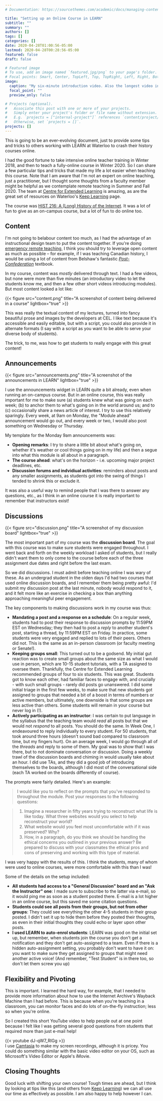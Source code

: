 ```yaml
---
# Documentation: https://sourcethemes.com/academic/docs/managing-content/

title: "Setting up an Online Course in LEARN"
subtitle: ""
summary: ""
authors: []
tags: []
categories: []
date: 2020-04-28T01:00:56-05:00
lastmod: 2020-04-28T00:28:56-05:00
featured: false
draft: false

# Featured image
# To use, add an image named `featured.jpg/png` to your page's folder.
# Focal points: Smart, Center, TopLeft, Top, TopRight, Left, Right, BottomLeft, Bottom, BottomRight.
image:
  caption: "My six-minute introduction video. Also the longest video in HIST 216."
  focal_point: ""
  preview_only: false

# Projects (optional).
#   Associate this post with one or more of your projects.
#   Simply enter your project's folder or file name without extension.
#   E.g. `projects = ["internal-project"]` references `content/project/deep-learning/index.md`.
#   Otherwise, set `projects = []`.
projects: []
---
```


This is going to be an ever-evolving document, just to provide some tips and tricks to others working with LEARN at Waterloo to crash their history courses online.

I had the good fortune to take intensive online teacher training in Winter 2018, and then to teach a fully-online course in Winter 2020. So I can share a few particular tips and tricks that made my life a lot easier when teaching this course. Note that I am aware that I'm not an expert on online teaching, just a practitioner, but I thought some thoughts from a faculty member might be helpful as we contemplate remote teaching in Summer and Fall 2020. The team at [Centre for Extended Learning](https://uwaterloo.ca/extended-learning/) is amazing, as are the great set of resources on Waterloo's [Keep Learning](https://uwaterloo.ca/keep-learning/) page. 

The course was [HIST 216: A (Long) History of the Internet](https://uwaterloo.ca/history/sites/ca.history/files/uploads/files/hist216_online_course_details.pdf). It was a lot of fun to give as an on-campus course, but a lot of fun to do online too. 

## Content

I'm not going to belabour content too much, as I had the advantage of an instructional design team to put the content together. If you're doing [emergency remote teaching](/post/caut-webinar/), I think you should try to leverage open content as much as possible – for example, if I was teaching Canadian history, I would be using a lot of content from Belshaw's fantastic [_Post-Confederation_](https://opentextbc.ca/postconfederation/front-matter/about-the-book/) textbook. 

In my course, content was _mostly_ delivered through text. I had a few videos, but none were more than five minutes (an introductory video to let the students know me, and then a few other short videos introducing modules). But most content looked a lot like:

{{< figure src="content.png" title="A screenshot of content being delivered in a course" lightbox="true" >}}

This was really the textual content of my lectures, turned into fancy beautiful prose and images by the developers at CEL. I like text because it's accessible and easily editable, but with a script, you could also provide it in alternate formats (I say with a script as you want to be able to serve your diverse body of students). 

The trick, to me, was how to get students to really engage with this great content!

## Announcements

{{< figure src="announcements.png" title="A screenshot of the announcements in LEARN" lightbox="true" >}}

I use the announcements widget in LEARN quite a bit already, even when running an on-campus course. But in an online course, this was really important for me to make sure (a) students knew what was going on each week; (b) to anchor them to what's going on in the world around us; and to \(c) occasionally share a news article of interest. I try to use this relatively sparingly. Every week, at 9am on Monday, the "Module ahead" announcement would go out, and every week or two, I would also post something on Wednesday or Thursday. 

My template for the Monday 9am announcements was:

* **Opening remarks**: I try to share a little bit about what's going on, whether it's weather or cool things going on in my life) and then a segue into what this module is all about in a paragraph.
* **The course ahead**: what's on the horizon - i.e. upcoming major project deadlines, etc.
* **Discussion forums and indvidiual activities**: reminders about posts and any smaller assignments, as students got into the swing of things I tended to shrink this or exclude it.

It was also a useful way to remind people that I was there to answer any questions, etc., as I think in an online course it is really important to remember that instructors exist!

## Discussions

{{< figure src="discussion.png" title="A screenshot of my discussion board" lightbox="true" >}}

The most important part of my course was the **discussion board**. The goal with this course was to make sure students were engaged throughout. I went back and forth on the weekly workload I asked of students, but I really didn't want them to only come to the course before each of the three assignment due dates and right before the last exam.

So we did discussions. I must admit before teaching online I was wary of these. As an undergrad student in the olden days I'd had two courses that used online discussion boards, and I remember them being pretty awful: I'd submit my discussion post at the last minute, nobody would respond to it, and it felt more like an exercise in checking a box than anything approaching meaningful peer engagement. 

The key components to making discussions work in my course was thus:

* **Mandating a post and a response on a schedule**: On a regular week, students had to post their response to discussion prompts by 11:59PM EST on Wednesday; they then had to post a *reply* to another student's post, starting a thread, by 11:59PM EST on Friday. In practice, some students were very engaged and replied to lots of their peers. Others did not. This is the same as an in-person classroom (or faculty meeting or Senate!).
* **Keeping groups small**: This turned out to be a godsend. My initial gut reaction was to create small groups about the same size as what I would use in person, which are 10-15 student tutorials, with a TA assigned to oversee them. Thankfully, the Centre for Extended Learning recommended groups of four to six students. This was great. Students got to know each other, had familiar faces to engage with, and crucially - with such small groups - rarely did posts go unanswered. I did some initial triage in the first few weeks, to make sure that new students got assigned to groups that needed a bit of a boost in terms of numbers or active members, but ultimately, one downside is that some groups are less active than others. Some students will remain in your course but never log in (!).
* **Actively participating as an instructor**: I was certain to put language in the syllabus that the teaching team would _read_ all posts but that we would not _respond_ to all posts. You should do the same. In Week One, I endeavoured to reply individually to every student. For 50 students, that took around three hours (doesn't sound bad compared to classroom time, but my fingers hurt). On an average week, I would go through all of the _threads_ and reply to some of them. My goal was to show that I was there, but to not dominate conversation or discussion. Doing a weekly trawl of the discussion boards and chiming in would usually take about an hour. I did use TAs, and they did a good job of introducing themselves to the boards, although I did most of the conversational side (each TA worked on the boards differently of course). 

The prompts were fairly detailed. Here's an example:

>I would like you to reflect on the prompts that you've responded to throughout the module. Post your responses to the following questions:

>	1. Imagine a researcher in fifty years trying to reconstruct what life is like today. What three websites would you select to help reconstruct your world?
>   2. What website would you feel most uncomfortable with if it was preserved? Why?
>   3. How, in a paragraph, do you think we should be handling the ethical concerns you outlined in your previous answer? Be prepared to discuss with your classmates the ethical pros and cons of preserving and working with this type of material.

I was very happy with the results of this. I think the students, many of whom were used to online courses, were more comfortable with this than I was!

Some of the details on the setup included:

* **All students had access to a "General Discussion" board and an "Ask the Instructor" one**: I made sure to subscribe to the latter via e-mail, so it would ping me as soon as a student posted there. E-mail is a lot higher in an online course, but this saved me some citation questions. 
* **Students could see all posts from their groups, but not from other groups**: They could see everything the other 4-5 students in their group posted. I didn't set it up to hide them before they posted their thoughts, as even in their initial thoughts they could echo or layer upon other posts. 
* **I used LEARN to auto-enrol students**: LEARN was good on the initial set up, but remember, when students join the course you don't get a notification and they don't get auto-assigned to a team. Even if there is a hidden auto-assignment setting, you probably don't want to have it on: you want to make sure they get assigned to groups that might need another active voice! (And remember, "Test Student" is in there too, so don't let them screw you up)

## Flexibility and Pivoting

This is important. I learned the hard way, for example, that I needed to provide more information about how to use the Internet Archive's Wayback Machine than I had before. This is because when you're teaching in a classroom, you can monitor faces and do lots of on-the-fly instruction; less so when you're online.

So I created this short YouTube video to help people out at one point because I felt like I was getting several good questions from students that required more than just e-mail help! 

{{< youtube dJ-qW7_RlGg >}}
<br/>
I use [Camtasia](https://www.techsmith.com/video-editor.html) to make my screen recordings, although it is pricey. You could do something similar with the basic video editor on your OS, such as Microsoft's Video Editor or Apple's iMovie.

## Closing Thoughts

Good luck with shifting your own course! Tough times are ahead, but I think by looking at tips like this (and others from [Keep Learning](https://uwaterloo.ca/keep-learning/)) we can all use our time as effectively as possible. I am also happy to help however I can.